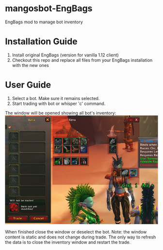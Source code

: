 # mangosbot-EngBags
EngBags mod to manage bot inventory

# Installation Guide
1. Install original EngBags (version for vanilla 1.12 client)
2. Checkout this repo and replace all files from your EngBags installation with the new ones

# User Guide
1. Select a bot. Make sure it remains selected.
2. Start trading with bot or whisper 'c' command. 

The window will be opened showing all bot's inventory:
![Screenshot](screenshot.png)

When finished close the window or deselect the bot.
Note: the window content is static and does not change during trade. The only way to refresh the data is to close the inventory window and restart the trade.